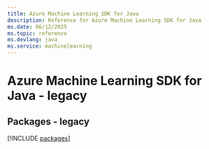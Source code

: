 ```yaml
---
title: Azure Machine Learning SDK for Java
description: Reference for Azure Machine Learning SDK for Java
ms.date: 06/12/2025
ms.topic: reference
ms.devlang: java
ms.service: machinelearning
---
```

# Azure Machine Learning SDK for Java - legacy
## Packages - legacy
[!INCLUDE [packages](machine-learning-index.md)]